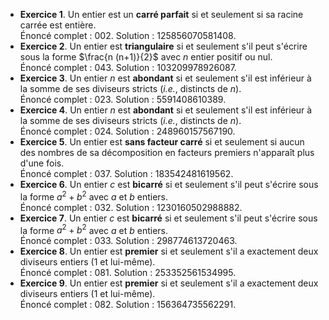 - **Exercice 1**. Un entier est un **carré parfait** si et seulement si sa racine carrée est entière.  
  Énoncé complet : 002. Solution : 125856070581408.
- **Exercice 2**. Un entier est **triangulaire** si et seulement s'il peut s'écrire sous la forme $\frac{n (n+1)}{2}$ avec $n$ entier positif ou nul.  
  Énoncé complet : 043. Solution : 103209978926087.
- **Exercice 3**. Un entier $n$ est **abondant** si et seulement s'il est inférieur à la somme de ses diviseurs stricts (_i.e._, distincts de $n$).  
  Énoncé complet : 023. Solution : 5591408610389.
- **Exercice 4**. Un entier $n$ est **abondant** si et seulement s'il est inférieur à la somme de ses diviseurs stricts (_i.e._, distincts de $n$).  
  Énoncé complet : 024. Solution : 248960157567190.
- **Exercice 5**. Un entier est **sans facteur carré** si et seulement si aucun des nombres de sa décomposition en facteurs premiers n'apparaît plus d'une fois.  
  Énoncé complet : 037. Solution : 183542481619562.
- **Exercice 6**. Un entier $c$ est **bicarré** si et seulement s'il peut s'écrire sous la forme $a^2+b^2$ avec $a$ et $b$ entiers.  
  Énoncé complet : 032. Solution : 1230160502988882.
- **Exercice 7**. Un entier $c$ est **bicarré** si et seulement s'il peut s'écrire sous la forme $a^2+b^2$ avec $a$ et $b$ entiers.  
  Énoncé complet : 033. Solution : 298774613720463.
- **Exercice 8**. Un entier est **premier** si et seulement s'il a exactement deux diviseurs entiers (1 et lui-même).  
  Énoncé complet : 081. Solution : 253352561534995.
- **Exercice 9**. Un entier est **premier** si et seulement s'il a exactement deux diviseurs entiers (1 et lui-même).  
  Énoncé complet : 082. Solution : 156364735562291.
